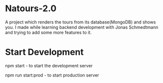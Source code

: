 # Natours-2.0
A project which renders the tours from its database(MongoDB) and shows you. I made while learning backend development with Jonas Schmedtmann and trying to add some more features to it.

# Start Development
npm start - to start the development server

npm run start:prod - to start production server
